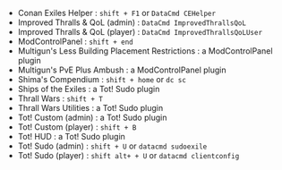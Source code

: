 
- Conan Exiles Helper : `shift + F1` or `DataCmd CEHelper`
- Improved Thralls & QoL (admin) : `DataCmd ImprovedThrallsQoL`
- Improved Thralls & QoL (player) : `DataCmd ImprovedThrallsQoLUser`
- ModControlPanel : `shift + end`
- Multigun's Less Building Placement Restrictions : a ModControlPanel plugin
- Multigun's PvE Plus Ambush : a ModControlPanel plugin
- Shima's Compendium : `shift + home` or `dc sc`
- Ships of the Exiles : a Tot! Sudo plugin
- Thrall Wars : `shift + T`
- Thrall Wars Utilities : a Tot! Sudo plugin
- Tot! Custom (admin) : a Tot! Sudo plugin
- Tot! Custom (player) : `shift + B`
- Tot! HUD : a Tot! Sudo plugin
- Tot! Sudo (admin) : `shift + U` or `datacmd sudoexile`
- Tot! Sudo (player) : `shift alt+ + U` or `datacmd clientconfig`
